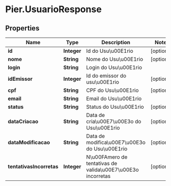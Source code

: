 # Pier.UsuarioResponse

## Properties
Name | Type | Description | Notes
------------ | ------------- | ------------- | -------------
**id** | **Integer** | Id do Usu\u00E1rio | [optional] 
**nome** | **String** | Nome do Usu\u00E1rio | [optional] 
**login** | **String** | Login do Usu\u00E1rio | 
**idEmissor** | **Integer** | Id do emissor do usu\u00E1rio | [optional] 
**cpf** | **String** | CPF do Usu\u00E1rio | [optional] 
**email** | **String** | Email do Usu\u00E1rio | 
**status** | **String** | Status do Usu\u00E1rio | [optional] 
**dataCriacao** | **String** | Data de cria\u00E7\u00E3o do Usu\u00E1rio | [optional] 
**dataModificacao** | **String** | Data de modifica\u00E7\u00E3o do Usu\u00E1rio | [optional] 
**tentativasIncorretas** | **Integer** | N\u00FAmero de tentativas de valida\u00E7\u00E3o incorretas | [optional] 


